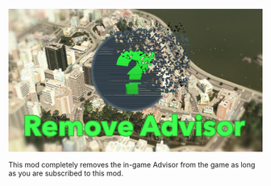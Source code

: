 
<a href="https://steamcommunity.com/sharedfiles/filedetails/?id=3134254484"><img src="./PreviewImage.png" /></a>

This mod completely removes the in-game Advisor from the game as long as you are subscribed to this mod.
